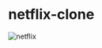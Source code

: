 # netflix-clone

![netflix](https://github.com/HamdiHarahap/netflix-clone/assets/162338226/624bb9ee-052d-47f6-8de3-389076bc3a18)

